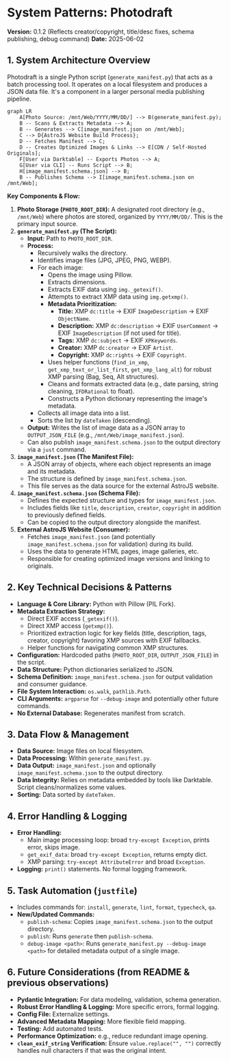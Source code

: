 # System Patterns: Photodraft

**Version:** 0.1.2 (Reflects creator/copyright, title/desc fixes, schema publishing, debug command)
**Date:** 2025-06-02

## 1. System Architecture Overview

Photodraft is a single Python script (`generate_manifest.py`) that acts as a batch processing tool. It operates on a local filesystem and produces a JSON data file. It's a component in a larger personal media publishing pipeline.

```mermaid
graph LR
    A[Photo Source: /mnt/Web/YYYY/MM/DD/] --> B(generate_manifest.py);
    B -- Scans & Extracts Metadata --> A;
    B -- Generates --> C[image_manifest.json on /mnt/Web];
    C --> D{AstroJS Website Build Process};
    D -- Fetches Manifest --> C;
    D -- Creates Optimized Images & Links --> E[CDN / Self-Hosted Originals];
    F[User via Darktable] -- Exports Photos --> A;
    G[User via CLI] -- Runs Script --> B;
    H[image_manifest.schema.json] --> B;
    B -- Publishes Schema --> I[image_manifest.schema.json on /mnt/Web];
```

**Key Components & Flow:**

1.  **Photo Storage (`PHOTO_ROOT_DIR`):** A designated root directory (e.g., `/mnt/Web`) where photos are stored, organized by `YYYY/MM/DD/`. This is the primary input source.
2.  **`generate_manifest.py` (The Script):**
    *   **Input:** Path to `PHOTO_ROOT_DIR`.
    *   **Process:**
        *   Recursively walks the directory.
        *   Identifies image files (JPG, JPEG, PNG, WEBP).
        *   For each image:
            *   Opens the image using Pillow.
            *   Extracts dimensions.
            *   Extracts EXIF data using `img._getexif()`.
            *   Attempts to extract XMP data using `img.getxmp()`.
            *   **Metadata Prioritization:**
                *   **Title:** XMP `dc:title` -> EXIF `ImageDescription` -> EXIF `ObjectName`.
                *   **Description:** XMP `dc:description` -> EXIF `UserComment` -> EXIF `ImageDescription` (if not used for title).
                *   **Tags:** XMP `dc:subject` -> EXIF `XPKeywords`.
                *   **Creator:** XMP `dc:creator` -> EXIF `Artist`.
                *   **Copyright:** XMP `dc:rights` -> EXIF `Copyright`.
            *   Uses helper functions (`find_in_xmp`, `get_xmp_text_or_list_first`, `get_xmp_lang_alt`) for robust XMP parsing (Bag, Seq, Alt structures).
            *   Cleans and formats extracted data (e.g., date parsing, string cleaning, `IFDRational` to float).
            *   Constructs a Python dictionary representing the image's metadata.
        *   Collects all image data into a list.
        *   Sorts the list by `dateTaken` (descending).
    *   **Output:** Writes the list of image data as a JSON array to `OUTPUT_JSON_FILE` (e.g., `/mnt/Web/image_manifest.json`).
    *   Can also publish `image_manifest.schema.json` to the output directory via a `just` command.
3.  **`image_manifest.json` (The Manifest File):**
    *   A JSON array of objects, where each object represents an image and its metadata.
    *   The structure is defined by `image_manifest.schema.json`.
    *   This file serves as the data source for the external AstroJS website.
4.  **`image_manifest.schema.json` (Schema File):**
    *   Defines the expected structure and types for `image_manifest.json`.
    *   Includes fields like `title`, `description`, `creator`, `copyright` in addition to previously defined fields.
    *   Can be copied to the output directory alongside the manifest.
5.  **External AstroJS Website (Consumer):**
    *   Fetches `image_manifest.json` (and potentially `image_manifest.schema.json` for validation) during its build.
    *   Uses the data to generate HTML pages, image galleries, etc.
    *   Responsible for creating optimized image versions and linking to originals.

## 2. Key Technical Decisions & Patterns

*   **Language & Core Library:** Python with Pillow (PIL Fork).
*   **Metadata Extraction Strategy:**
    *   Direct EXIF access (`_getexif()`).
    *   Direct XMP access (`getxmp()`).
    *   Prioritized extraction logic for key fields (title, description, tags, creator, copyright) favoring XMP sources with EXIF fallbacks.
    *   Helper functions for navigating common XMP structures.
*   **Configuration:** Hardcoded paths (`PHOTO_ROOT_DIR`, `OUTPUT_JSON_FILE`) in the script.
*   **Data Structure:** Python dictionaries serialized to JSON.
*   **Schema Definition:** `image_manifest.schema.json` for output validation and consumer guidance.
*   **File System Interaction:** `os.walk`, `pathlib.Path`.
*   **CLI Arguments:** `argparse` for `--debug-image` and potentially other future commands.
*   **No External Database:** Regenerates manifest from scratch.

## 3. Data Flow & Management

*   **Data Source:** Image files on local filesystem.
*   **Data Processing:** Within `generate_manifest.py`.
*   **Data Output:** `image_manifest.json` and optionally `image_manifest.schema.json` to the output directory.
*   **Data Integrity:** Relies on metadata embedded by tools like Darktable. Script cleans/normalizes some values.
*   **Sorting:** Data sorted by `dateTaken`.

## 4. Error Handling & Logging

*   **Error Handling:**
    *   Main image processing loop: broad `try-except Exception`, prints error, skips image.
    *   `get_exif_data`: broad `try-except Exception`, returns empty dict.
    *   XMP parsing: `try-except AttributeError` and broad `Exception`.
*   **Logging:** `print()` statements. No formal logging framework.

## 5. Task Automation (`justfile`)

*   Includes commands for: `install`, `generate`, `lint`, `format`, `typecheck`, `qa`.
*   **New/Updated Commands:**
    *   `publish-schema`: Copies `image_manifest.schema.json` to the output directory.
    *   `publish`: Runs `generate` then `publish-schema`.
    *   `debug-image <path>`: Runs `generate_manifest.py --debug-image <path>` for detailed metadata output of a single image.

## 6. Future Considerations (from README & previous observations)

*   **Pydantic Integration:** For data modeling, validation, schema generation.
*   **Robust Error Handling & Logging:** More specific errors, formal logging.
*   **Config File:** Externalize settings.
*   **Advanced Metadata Mapping:** More flexible field mapping.
*   **Testing:** Add automated tests.
*   **Performance Optimization:** e.g., reduce redundant image opening.
*   **`clean_exif_string` Verification:** Ensure `value.replace("", "")` correctly handles null characters if that was the original intent.
